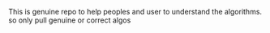 This is genuine repo to help peoples and user to understand the algorithms.
so only pull genuine or correct algos
